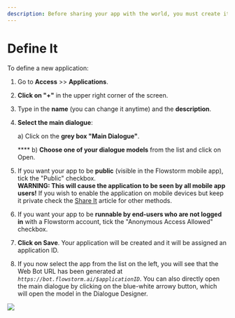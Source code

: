 ```yaml
---
description: Before sharing your app with the world, you must create it in Flowstorm.
---
```


# Define It

To define a new application:

1. Go to **Access** >> **Applications**.
2. **Click on "+"** in the upper right corner of the screen.
3. Type in the **name** (you can change it anytime) and the **description**.
4.  **Select the main dialogue**:

    &#x20;   a) Click on the **grey box "Main Dialogue"**.

    &#x20;   ****    b) **Choose one of your dialogue models** from the list and click on Open.
5. If you want your app to be **public** (visible in the Flowstorm mobile app), tick the "Public" checkbox.\
   **WARNING: This will cause the application to be seen by all mobile app users!** If you wish to enable the application on mobile devices but keep it private check the [Share It](share-app.md#mobile-apps) article for other methods.
6. If you want your app to be **runnable by end-users who are not logged in** with a Flowstorm account, tick the "Anonymous Access Allowed" checkbox.
7. **Click on Save**. Your application will be created and it will be assigned an application ID.
8. If you now select the app from the list on the left, you will see that the Web Bot URL has been generated at _`https://bot.flowstorm.ai/$applicationID`_. You can also directly open the main dialogue by clicking on the blue-white arrowy button, which will open the model in the Dialogue Designer.

![](../../.gitbook/assets/app.gif)
